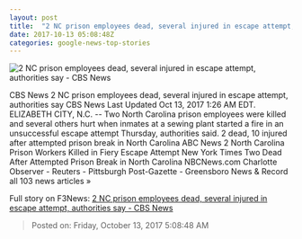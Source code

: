 ```yaml
---
layout: post
title:  "2 NC prison employees dead, several injured in escape attempt, authorities say - CBS News"
date: 2017-10-13 05:08:48Z
categories: google-news-top-stories
---
```


![2 NC prison employees dead, several injured in escape attempt, authorities say - CBS News](https://cbsnews1.cbsistatic.com/hub/i/2017/10/12/49d44ea9-2041-44a5-a434-568f48eb9490/pas.jpg)

CBS News 2 NC prison employees dead, several injured in escape attempt, authorities say CBS News Last Updated Oct 13, 2017 1:26 AM EDT. ELIZABETH CITY, N.C. -- Two North Carolina prison employees were killed and several others hurt when inmates at a sewing plant started a fire in an unsuccessful escape attempt Thursday, authorities said. 2 dead, 10 injured after attempted prison break in North Carolina ABC News 2 North Carolina Prison Workers Killed in Fiery Escape Attempt New York Times Two Dead After Attempted Prison Break in North Carolina NBCNews.com Charlotte Observer - Reuters - Pittsburgh Post-Gazette - Greensboro News & Record all 103 news articles »


Full story on F3News: [2 NC prison employees dead, several injured in escape attempt, authorities say - CBS News](http://www.f3nws.com/n/qRvq3)

> Posted on: Friday, October 13, 2017 5:08:48 AM
